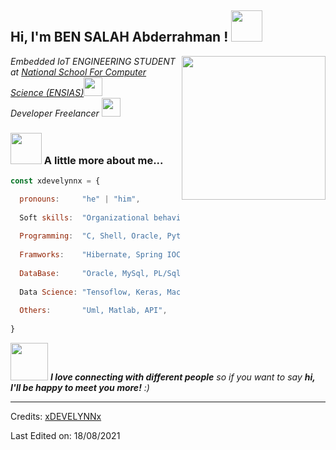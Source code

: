 <h2> Hi, I'm BEN SALAH Abderrahman ! <img src="https://media.giphy.com/media/mGcNjsfWAjY5AEZNw6/giphy.gif" width="50"></h2>
<img align='right' src="https://media.giphy.com/media/S8ZHY5Y9ULhSAGPg50/source.gif" width="230">
<p><em>Embedded IoT ENGINEERING STUDENT at <a href="http://www.unb.br">National School For Computer Science (ENSIAS)</a><img src="https://giphy.com/embed/xlCMfgDZjnA589CzCB" width="30"></br>Developer Freelancer <img src="https://media.giphy.com/media/WUlplcMpOCEmTGBtBW/giphy.gif" width="30"> 
</em></p>

### <img src="https://media.giphy.com/media/VgCDAzcKvsR6OM0uWg/giphy.gif" width="50"> A little more about me...  

```javascript
const xdevelynnx = {

  pronouns:     "he" | "him",
  
  Soft skills:  "Organizational behavior, strong interpersonal skills, challenging, innovative",
  
  Programming:  "C, Shell, Oracle, Python, Java, Jee, Jsf, Jsp, Swing, Primefaces, Php",
  
  Framworks:    "Hibernate, Spring IOC, Flask, Django, RestFramework API Django, Bootstrap",
  
  DataBase:     "Oracle, MySql, PL/Sql",
  
  Data Science: "Tensoflow, Keras, Machine Learning, OpenCV",
  
  Others:       "Uml, Matlab, API",
  
}
```

<img src="https://media.giphy.com/media/LnQjpWaON8nhr21vNW/giphy.gif" width="60"> <em><b>I love connecting with different people</b> so if you want to say <b>hi, I'll be happy to meet you more!</b> :)</em>

-----
Credits: [xDEVELYNNx](https://github.com/xDEVELYNNx)

Last Edited on: 18/08/2021
